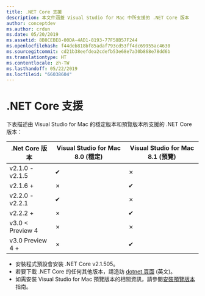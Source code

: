 ```yaml
---
title: .NET Core 支援
description: 本文件涵蓋 Visual Studio for Mac 中所支援的 .NET Core 版本
author: conceptdev
ms.author: crdun
ms.date: 05/20/2019
ms.assetid: 8B8CEBE8-00DA-4AD1-8193-77F58B57F244
ms.openlocfilehash: f44deb818bf85adaf793cd53ff4dc69955ac4630
ms.sourcegitcommit: cd21b38eefdea2cdefb53e68e7a30b868e78dd6b
ms.translationtype: HT
ms.contentlocale: zh-TW
ms.lasthandoff: 05/22/2019
ms.locfileid: "66038604"
---
```

# <a name="net-core-support"></a>.NET Core 支援

下表描述由 Visual Studio for Mac 的穩定版本和預覽版本所支援的 .NET Core 版本：

.Net Core 版本  |Visual Studio for Mac 8.0 (穩定)  |Visual Studio for Mac 8.1 (預覽)  |
|---------|---------|---------|
|v2.1.0 - v2.1.5    |✔|✗|
|v2.1.6 +     |✗|✔︎|
|v2.2.0 - v2.2.1|✔︎|✗|
|v2.2.2 + |✗| ✔︎ |
|v3.0 < Preview 4 |✗|✗|
|v3.0 Preview 4 + |✗|✔︎ |

* 安裝程式預設會安裝 .NET Core v2.1.505。
* 若要下載 .NET Core 的任何其他版本，請造訪 [dotnet 頁面](https://dotnet.microsoft.com/download/dotnet-core) \(英文\)。
* 如需安裝 Visual Studio for Mac 預覽版本的相關資訊，請參閱[安裝預覽版本](https://docs.microsoft.com/visualstudio/mac/install-preview)指南。
